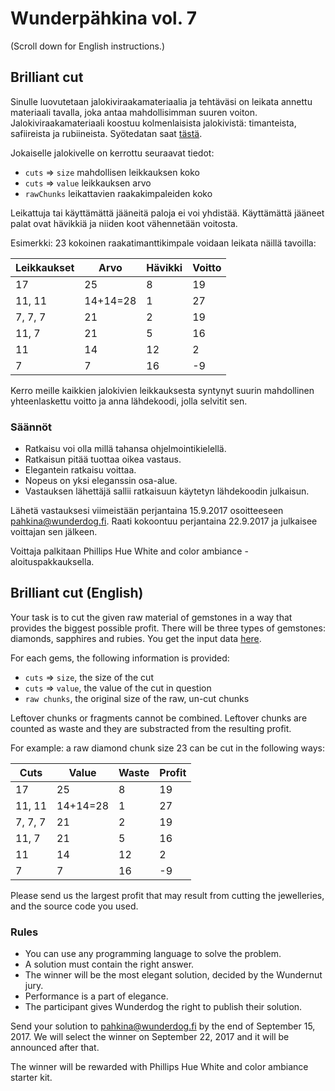 # Wunderpähkina vol. 7

(Scroll down for English instructions.)

## Brilliant cut

Sinulle luovutetaan jalokiviraakamateriaalia ja tehtäväsi on leikata annettu materiaali tavalla, joka antaa mahdollisimman suuren voiton. Jalokiviraakamateriaali koostuu kolmenlaisista jalokivistä: timanteista, safiireista ja rubiineista. Syötedatan saat [tästä](input.json).

Jokaiselle jalokivelle on kerrottu seuraavat tiedot:

- `cuts`  => `size` mahdollisen leikkauksen koko
- `cuts` => `value` leikkauksen arvo
- `rawChunks` leikattavien raakakimpaleiden koko

Leikattuja tai käyttämättä jääneitä paloja ei voi yhdistää. Käyttämättä jääneet palat ovat hävikkiä ja niiden koot vähennetään voitosta. 

Esimerkki: 23 kokoinen raakatimanttikimpale voidaan leikata näillä tavoilla:

| Leikkaukset | Arvo | Hävikki | Voitto |
|-------------|------|---------|--------|
|17|25|8|19|
|11, 11|14+14=28|1|27|
|7, 7, 7|21|2|19|
|11, 7|21|5|16|
|11|14|12|2|
|7|7|16|-9|

Kerro meille kaikkien jalokivien leikkauksesta syntynyt suurin mahdollinen yhteenlaskettu voitto ja anna lähdekoodi, jolla selvitit sen.

### Säännöt

- Ratkaisu voi olla millä tahansa ohjelmointikielellä.
- Ratkaisun pitää tuottaa oikea vastaus.
- Elegantein ratkaisu voittaa.
- Nopeus on yksi eleganssin osa-alue.
- Vastauksen lähettäjä sallii ratkaisuun käytetyn lähdekoodin julkaisun.

Lähetä vastauksesi viimeistään perjantaina 15.9.2017 osoitteeseen [pahkina@wunderdog.fi](mailto:pahkina@wunderdog.fi). Raati kokoontuu perjantaina 22.9.2017 ja julkaisee voittajan sen jälkeen. 

Voittaja palkitaan Phillips Hue White and color ambiance -aloituspakkauksella.

## Brilliant cut (English)

Your task is to cut the given raw material of gemstones in a way that provides the biggest possible profit. There will be three types of gemstones: diamonds, sapphires and rubies.  You get the input data [here](input.json). 

For each gems, the following information is provided:

- `cuts` => `size`, the size of the cut
- `cuts` => `value`, the value of the cut in question
- `raw chunks`, the original size of the raw, un-cut chunks

Leftover chunks or fragments cannot be combined. Leftover chunks are counted as waste and they are substracted from the resulting profit.

For example: a raw diamond chunk size 23 can be cut in the following ways:

| Cuts | Value | Waste | Profit |
|-------------|------|---------|--------|
|17|25|8|19|
|11, 11|14+14=28|1|27|
|7, 7, 7|21|2|19|
|11, 7|21|5|16|
|11|14|12|2|
|7|7|16|-9|

Please send us the largest profit that may result from cutting the jewelleries, and the source code you used. 

### Rules

- You can use any programming language to solve the problem.
- A solution must  contain the right answer. 
- The winner will be the most elegant solution, decided by the Wundernut jury.
- Performance is a part of elegance.
- The participant gives Wunderdog the right to publish their solution.

Send your solution to [pahkina@wunderdog.fi](mailto:pahkina@wunderdog.fi) by the end of September 15, 2017. We will select the winner on September 22, 2017 and it will be announced after that.

The winner will be rewarded with Phillips Hue White and color ambiance starter kit.
